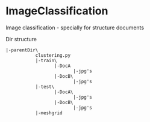 # ImageClassification
Image classification - specially for structure documents

Dir structure
```
|-parentDir\
           clustering.py
           |-train\
                  |-DocA
                         |-jpg's
                  |-DocB\
                         |-jpg's
           |-test\
                  |-DocA\
                         |-jpg's
                  |-DocB\
                         |-jpg's
           |-meshgrid
```
